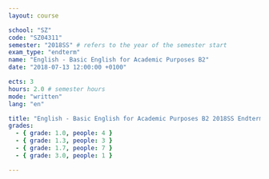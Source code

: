 ```yaml
---
layout: course

school: "SZ"
code: "SZ04311"
semester: "2018SS" # refers to the year of the semester start
exam_type: "endterm"
name: "English - Basic English for Academic Purposes B2"
date: "2018-07-13 12:00:00 +0100"

ects: 3
hours: 2.0 # semester hours
mode: "written"
lang: "en"

title: "English - Basic English for Academic Purposes B2 2018SS Endterm"
grades:
  - { grade: 1.0, people: 4 }
  - { grade: 1.3, people: 3 }
  - { grade: 1.7, people: 7 }
  - { grade: 3.0, people: 1 }

---
```



